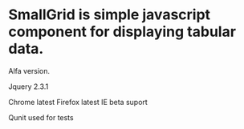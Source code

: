 SmallGrid is simple javascript component for displaying tabular data.
=========
Alfa version.


Jquery 2.3.1


Chrome latest
Firefox latest
IE beta suport


Qunit used for tests